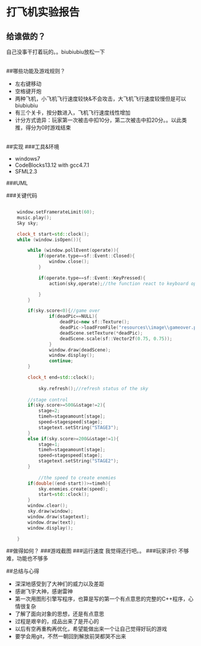 # 打飞机实验报告<br>
## 给谁做的？
自己没事干打着玩的。。biubiubiu放松一下<br><br>

##哪些功能及游戏规则？
* 左右键移动<br>
* 空格键开炮<br>
* 两种飞机，小飞机飞行速度较快&不会攻击，大飞机飞行速度较慢但是可以biubiubiu<br>
* 有三个关卡，按分数进入，飞机飞行速度线性增加<br>
* 计分方式诡异：玩家第一次被击中扣10分，第二次被击中扣20分。。以此类推，得分为0时游戏结束<br><br>

##实现
###工具&环境
* windows7
* CodeBlocks13.12 with gcc4.7.1
* SFML2.3

###UML

###关键代码
```cpp

    window.setFramerateLimit(60);
    music.play();
    Sky sky;

    clock_t start=std::clock();
    while (window.isOpen()){

        while (window.pollEvent(operate)){
            if(operate.type==sf::Event::Closed){
                window.close();
            }

            if(operate.type==sf::Event::KeyPressed){
                action(sky,operate);//the function react to keyboard operation

            }
        }

        if(sky.score<0){//game over
                if(deadPic==NULL){
                    deadPic=new sf::Texture();
                    deadPic->loadFromFile("resources\\image\\gameover.png");
                    deadScene.setTexture(*deadPic);
                    deadScene.scale(sf::Vector2f(0.75, 0.75));
                }
                window.draw(deadScene);
                window.display();
                continue;
        }

        clock_t end=std::clock();
        
            sky.refresh();//refresh status of the sky
            
        //stage control
        if(sky.score>=500&&stage!=2){
            stage=2;
            timeh=stageamount[stage];
            speed=stagespeed[stage];
            stagetext.setString("STAGE3");
        }
        else if(sky.score>=200&&stage!=1){
            stage=1;
            timeh=stageamount[stage];
            speed=stagespeed[stage];
            stagetext.setString("STAGE2");
        }
        
			//the speed to create enemies
        if(double((end-start))>=timeh){
            sky.enemies.create(speed);
            start=std::clock();
        }
        window.clear();
        sky.draw(window);
        window.draw(stagetext);
        window.draw(text);
        window.display();

    }

```
##做得如何？
###游戏截图
###运行速度
我觉得还行吧。。
###玩家评价
不够难，功能也不够多

##总结与心得
* 深深地感受到了大神们的威力以及差距
* 感谢飞宇大神，感谢雷神
* 第一次用图形引擎写程序，也算是写的第一个有点意思的完整的C++程序，心情很复杂
* 了解了面向对象的思想，还是有点意思
* 过程是艰辛的，成品出来了是开心的
* 以后有空再重构再优化，希望能做出来一个让自己觉得好玩的游戏
* 要学会用git，不然一朝回到解放前哭都哭不出来
